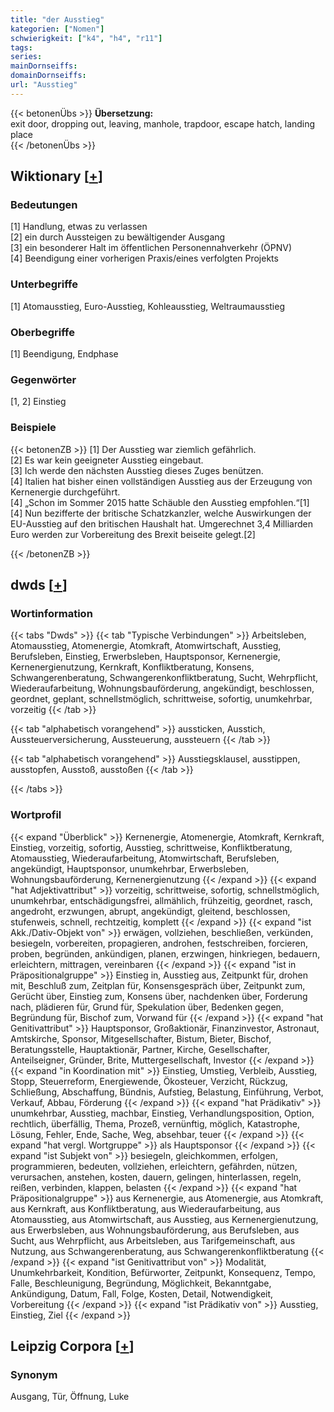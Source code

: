 ```yaml
---
title: "der Ausstieg"
kategorien: ["Nomen"]
schwierigkeit: ["k4", "h4", "r11"]
tags:
series:
mainDornseiffs:
domainDornseiffs:
url: "Ausstieg"
---
```


{{< betonenÜbs >}}
**Übersetzung:**  
exit door, dropping out, leaving, manhole, trapdoor, escape hatch, landing place  
{{< /betonenÜbs >}}

## Wiktionary [[+](https://de.wiktionary.org/wiki/Ausstieg)]

### Bedeutungen
[1] Handlung, etwas zu verlassen  
[2] ein durch Aussteigen zu bewältigender Ausgang  
[3] ein besonderer Halt im öffentlichen Personennahverkehr (ÖPNV)  
[4] Beendigung einer vorherigen Praxis/eines verfolgten Projekts  

### Unterbegriffe
[1] Atomausstieg, Euro-Ausstieg, Kohleausstieg, Weltraumausstieg  

### Oberbegriffe
[1] Beendigung, Endphase  

### Gegenwörter
[1, 2] Einstieg  

### Beispiele
{{< betonenZB >}}
[1] Der Ausstieg war ziemlich gefährlich.  
[2] Es war kein geeigneter Ausstieg eingebaut.  
[3] Ich werde den nächsten Ausstieg dieses Zuges benützen.  
[4] Italien hat bisher einen vollständigen Ausstieg aus der Erzeugung von Kernenergie durchgeführt.  
[4] „Schon im Sommer 2015 hatte Schäuble den Ausstieg empfohlen.“[1]  
[4] Nun bezifferte der britische Schatzkanzler, welche Auswirkungen der EU-Ausstieg auf den britischen Haushalt hat. Umgerechnet 3,4 Milliarden Euro werden zur Vorbereitung des Brexit beiseite gelegt.[2]  

{{< /betonenZB >}}


## dwds [[+](https://www.dwds.de/wb/Ausstieg)]

### Wortinformation
{{< tabs "Dwds" >}}
{{< tab "Typische Verbindungen" >}}
Arbeitsleben, Atomausstieg, Atomenergie, Atomkraft, Atomwirtschaft, Ausstieg, Berufsleben, Einstieg, Erwerbsleben, Hauptsponsor, Kernenergie, Kernenergienutzung, Kernkraft, Konfliktberatung, Konsens, Schwangerenberatung, Schwangerenkonfliktberatung, Sucht, Wehrpflicht, Wiederaufarbeitung, Wohnungsbauförderung, angekündigt, beschlossen, geordnet, geplant, schnellstmöglich, schrittweise, sofortig, unumkehrbar, vorzeitig
{{< /tab >}}

{{< tab "alphabetisch vorangehend" >}}
aussticken, Ausstich, Aussteuerversicherung, Aussteuerung, aussteuern
{{< /tab >}}

{{< tab "alphabetisch vorangehend" >}}
Ausstiegsklausel, ausstippen, ausstopfen, Ausstoß, ausstoßen
{{< /tab >}}

{{< /tabs >}}

### Wortprofil
{{< expand "Überblick" >}} Kernenergie, Atomenergie, Atomkraft, Kernkraft, Einstieg, vorzeitig, sofortig, Ausstieg, schrittweise, Konfliktberatung, Atomausstieg, Wiederaufarbeitung, Atomwirtschaft, Berufsleben, angekündigt, Hauptsponsor, unumkehrbar, Erwerbsleben, Wohnungsbauförderung, Kernenergienutzung {{< /expand >}}
{{< expand "hat Adjektivattribut" >}} vorzeitig, schrittweise, sofortig, schnellstmöglich, unumkehrbar, entschädigungsfrei, allmählich, frühzeitig, geordnet, rasch, angedroht, erzwungen, abrupt, angekündigt, gleitend, beschlossen, stufenweis, schnell, rechtzeitig, komplett {{< /expand >}}
{{< expand "ist Akk./Dativ-Objekt von" >}} erwägen, vollziehen, beschließen, verkünden, besiegeln, vorbereiten, propagieren, androhen, festschreiben, forcieren, proben, begründen, ankündigen, planen, erzwingen, hinkriegen, bedauern, erleichtern, mittragen, vereinbaren {{< /expand >}}
{{< expand "ist in Präpositionalgruppe" >}} Einstieg in, Ausstieg aus, Zeitpunkt für, drohen mit, Beschluß zum, Zeitplan für, Konsensgespräch über, Zeitpunkt zum, Gerücht über, Einstieg zum, Konsens über, nachdenken über, Forderung nach, plädieren für, Grund für, Spekulation über, Bedenken gegen, Begründung für, Bischof zum, Vorwand für {{< /expand >}}
{{< expand "hat Genitivattribut" >}} Hauptsponsor, Großaktionär, Finanzinvestor, Astronaut, Amtskirche, Sponsor, Mitgesellschafter, Bistum, Bieter, Bischof, Beratungsstelle, Hauptaktionär, Partner, Kirche, Gesellschafter, Anteilseigner, Gründer, Brite, Muttergesellschaft, Investor {{< /expand >}}
{{< expand "in Koordination mit" >}} Einstieg, Umstieg, Verbleib, Ausstieg, Stopp, Steuerreform, Energiewende, Ökosteuer, Verzicht, Rückzug, Schließung, Abschaffung, Bündnis, Aufstieg, Belastung, Einführung, Verbot, Verkauf, Abbau, Förderung {{< /expand >}}
{{< expand "hat Prädikativ" >}} unumkehrbar, Ausstieg, machbar, Einstieg, Verhandlungsposition, Option, rechtlich, überfällig, Thema, Prozeß, vernünftig, möglich, Katastrophe, Lösung, Fehler, Ende, Sache, Weg, absehbar, teuer {{< /expand >}}
{{< expand "hat vergl. Wortgruppe" >}} als Hauptsponsor {{< /expand >}}
{{< expand "ist Subjekt von" >}} besiegeln, gleichkommen, erfolgen, programmieren, bedeuten, vollziehen, erleichtern, gefährden, nützen, verursachen, anstehen, kosten, dauern, gelingen, hinterlassen, regeln, reißen, verbinden, klappen, belasten {{< /expand >}}
{{< expand "hat Präpositionalgruppe" >}} aus Kernenergie, aus Atomenergie, aus Atomkraft, aus Kernkraft, aus Konfliktberatung, aus Wiederaufarbeitung, aus Atomausstieg, aus Atomwirtschaft, aus Ausstieg, aus Kernenergienutzung, aus Erwerbsleben, aus Wohnungsbauförderung, aus Berufsleben, aus Sucht, aus Wehrpflicht, aus Arbeitsleben, aus Tarifgemeinschaft, aus Nutzung, aus Schwangerenberatung, aus Schwangerenkonfliktberatung {{< /expand >}}
{{< expand "ist Genitivattribut von" >}} Modalität, Unumkehrbarkeit, Kondition, Befürworter, Zeitpunkt, Konsequenz, Tempo, Falle, Beschleunigung, Begründung, Möglichkeit, Bekanntgabe, Ankündigung, Datum, Fall, Folge, Kosten, Detail, Notwendigkeit, Vorbereitung {{< /expand >}}
{{< expand "ist Prädikativ von" >}} Ausstieg, Einstieg, Ziel {{< /expand >}}

## Leipzig Corpora [[+](https://corpora.uni-leipzig.de/en/res?word=Ausstieg&corpusId=deu_newscrawl-public_2018)]


### Synonym
Ausgang, Tür, Öffnung, Luke

